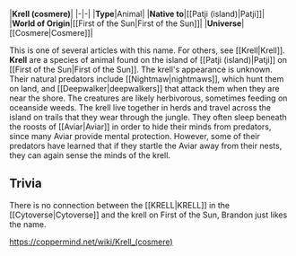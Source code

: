 |**Krell (cosmere)**|
|-|-|
|**Type**|Animal|
|**Native to**|[[Patji (island)\|Patji]]|
|**World of Origin**|[[First of the Sun\|First of the Sun]]|
|**Universe**|[[Cosmere\|Cosmere]]|

This is one of several articles with this name. For others, see [[Krell\|Krell]].
**Krell** are a species of animal found on the island of [[Patji (island)\|Patji]] on [[First of the Sun\|First of the Sun]].
The krell's appearance is unknown. Their natural predators include [[Nightmaw\|nightmaws]], which hunt them on land, and [[Deepwalker\|deepwalkers]] that attack them when they are near the shore. The creatures are likely herbivorous, sometimes feeding on oceanside weeds.
The krell live together in herds and travel across the island on trails that they wear through the jungle. They often sleep beneath the roosts of [[Aviar\|Aviar]] in order to hide their minds from predators, since many Aviar provide mental protection. However, some of their predators have learned that if they startle the Aviar away from their nests, they can again sense the minds of the krell.

## Trivia
There is no connection between the [[KRELL\|KRELL]] in the [[Cytoverse\|Cytoverse]] and the krell on First of the Sun, Brandon just likes the name.


https://coppermind.net/wiki/Krell_(cosmere)